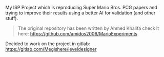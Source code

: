 My ISP Project which is reproducing Super Mario Bros. PCG papers and trying to improve their results using a better AI for validation (and other stuff).

> The original repository has been written by Ahmed Khalifa check it here:
> https://github.com/amidos2006/MarioExperiments

Decided to work on the project in gitlab:
https://gitlab.com/Megishere/leveldesigner
